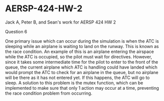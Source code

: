 # AERSP-424-HW-2
Jack A, Peter B, and Sean's work for AERSP 424 HW 2

Question 6

One primary issue which can occur during the simulation is when the ATC is sleeping while an airplane is waiting to land on the runway. This is known as the race condition. An example of this is an airplane entering the airspace while the ATC is occupied, so the pilot must wait for directives. However, since it takes some intermediate time for the pilot to enter to the front of the queue, the current airplane which ATC is handling could have landed which would prompt the ATC to check for an airplane in the queue, but no airplane will be there as it has not entered yet. If this happens, the ATC will go to sleep. A solution to this problem is the mutex function, which can be implemented to make sure that only 1 action may occur at a time, preventing the race condition problem from occurring. 
